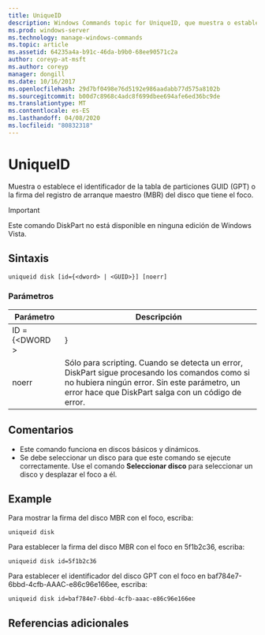 ```yaml
---
title: UniqueID
description: Windows Commands topic for UniqueID, que muestra o establece el identificador de la tabla de particiones GUID (GPT) o el registro de arranque maestro (MBR) del disco que tiene el foco.
ms.prod: windows-server
ms.technology: manage-windows-commands
ms.topic: article
ms.assetid: 64235a4a-b91c-46da-b9b0-68ee90571c2a
author: coreyp-at-msft
ms.author: coreyp
manager: dongill
ms.date: 10/16/2017
ms.openlocfilehash: 29d7bf0498e76d5192e986aadabb77d575a8102b
ms.sourcegitcommit: b00d7c8968c4adc8f699dbee694afe6ed36bc9de
ms.translationtype: MT
ms.contentlocale: es-ES
ms.lasthandoff: 04/08/2020
ms.locfileid: "80832318"
---
```

# <a name="uniqueid"></a>UniqueID

Muestra o establece el identificador de la tabla de particiones GUID (GPT) o la firma del registro de arranque maestro (MBR) del disco que tiene el foco.

> [!IMPORTANT]
> Este comando DiskPart no está disponible en ninguna edición de Windows Vista.

## <a name="syntax"></a>Sintaxis

```
uniqueid disk [id={<dword> | <GUID>}] [noerr]
```

### <a name="parameters"></a>Parámetros

|  Parámetro   |                                                                                             Descripción                                                                                              |
|--------------|------------------------------------------------------------------------------------------------------------------------------------------------------------------------------------------------------|
| ID = {\<DWORD > |                                                                                               <GUID>}                                                                                                |
|    noerr     | Sólo para scripting. Cuando se detecta un error, DiskPart sigue procesando los comandos como si no hubiera ningún error. Sin este parámetro, un error hace que DiskPart salga con un código de error. |

## <a name="remarks"></a>Comentarios

-   Este comando funciona en discos básicos y dinámicos.
-   Se debe seleccionar un disco para que este comando se ejecute correctamente. Use el comando **Seleccionar disco** para seleccionar un disco y desplazar el foco a él.

## <a name="examples"></a><a name=BKMK_examples></a>Example

Para mostrar la firma del disco MBR con el foco, escriba:
```
uniqueid disk
```
Para establecer la firma del disco MBR con el foco en 5f1b2c36, escriba:
```
uniqueid disk id=5f1b2c36
```
Para establecer el identificador del disco GPT con el foco en baf784e7-6bbd-4cfb-AAAC-e86c96e166ee, escriba:
```
uniqueid disk id=baf784e7-6bbd-4cfb-aaac-e86c96e166ee
```

## <a name="additional-references"></a>Referencias adicionales

